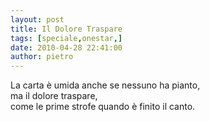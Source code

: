 ```yaml
---
layout: post
title: Il Dolore Traspare
tags: [speciale,onestar,]
date: 2010-04-28 22:41:00
author: pietro
---
```

La carta è umida anche se nessuno ha pianto,<br/>ma il dolore traspare,<br/>come le prime strofe quando è finito il canto.
